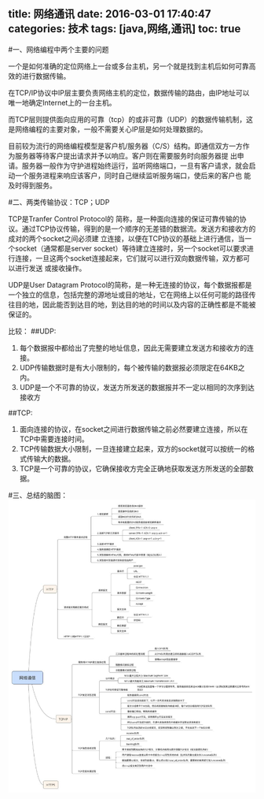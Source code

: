 title: 网络通讯
date: 2016-03-01 17:40:47
categories: 技术
tags: [java,网络,通讯]
toc: true
---
#一、网络编程中两个主要的问题

一个是如何准确的定位网络上一台或多台主机，另一个就是找到主机后如何可靠高效的进行数据传输。

在TCP/IP协议中IP层主要负责网络主机的定位，数据传输的路由，由IP地址可以唯一地确定Internet上的一台主机。

而TCP层则提供面向应用的可靠（tcp）的或非可靠（UDP）的数据传输机制，这是网络编程的主要对象，一般不需要关心IP层是如何处理数据的。

目前较为流行的网络编程模型是客户机/服务器（C/S）结构。即通信双方一方作为服务器等待客户提出请求并予以响应。客户则在需要服务时向服务器提 出申请。服务器一般作为守护进程始终运行，监听网络端口，一旦有客户请求，就会启动一个服务进程来响应该客户，同时自己继续监听服务端口，使后来的客户也 能及时得到服务。

<!--more-->

#二、两类传输协议：TCP；UDP

TCP是Tranfer Control Protocol的 简称，是一种面向连接的保证可靠传输的协议。通过TCP协议传输，得到的是一个顺序的无差错的数据流。发送方和接收方的成对的两个socket之间必须建 立连接，以便在TCP协议的基础上进行通信，当一个socket（通常都是server socket）等待建立连接时，另一个socket可以要求进行连接，一旦这两个socket连接起来，它们就可以进行双向数据传输，双方都可以进行发送 或接收操作。

UDP是User Datagram Protocol的简称，是一种无连接的协议，每个数据报都是一个独立的信息，包括完整的源地址或目的地址，它在网络上以任何可能的路径传往目的地，因此能否到达目的地，到达目的地的时间以及内容的正确性都是不能被保证的。

比较：
##UDP:
1. 每个数据报中都给出了完整的地址信息，因此无需要建立发送方和接收方的连接。
2. UDP传输数据时是有大小限制的，每个被传输的数据报必须限定在64KB之内。
3. UDP是一个不可靠的协议，发送方所发送的数据报并不一定以相同的次序到达接收方

##TCP:
1. 面向连接的协议，在socket之间进行数据传输之前必然要建立连接，所以在TCP中需要连接时间。
2. TCP传输数据大小限制，一旦连接建立起来，双方的socket就可以按统一的格式传输大的数据。
3. TCP是一个可靠的协议，它确保接收方完全正确地获取发送方所发送的全部数据。

#三、总结的脑图：
![网络通讯](网络通讯/网络通信.jpg)
